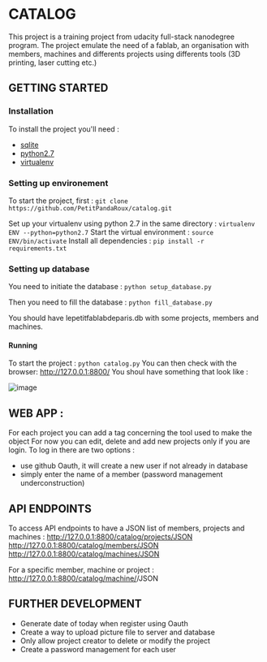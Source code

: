 # CATALOG

This project is a training project from udacity full-stack nanodegree program. 
The project emulate the need of a fablab, an organisation with members, machines and differents projects using differents tools (3D printing, laser cutting etc.)

## GETTING STARTED

### Installation

To install the project you'll need :
* [sqlite](https://sqlite.org/download.html)
* [python2.7](https://www.python.org/downloads/) 
* [virtualenv](https://virtualenv.pypa.io/en/latest/)

### Setting up environement

To start the project, first :
`git clone https://github.com/PetitPandaRoux/catalog.git`

Set up your virtualenv using python 2.7 in the same directory :
`virtualenv ENV --python=python2.7`
Start the virtual environment :
`source ENV/bin/activate`
Install all dependencies :
`pip install -r requirements.txt`

### Setting up database
You need to initiate the database :
`python setup_database.py`

Then you need to fill the database :
`python fill_database.py`

You should have lepetitfablabdeparis.db with some projects, members and machines.

#### Running
To start the project :
`python catalog.py`
You can then check with the browser: http://127.0.0.1:8800/
You shoul have something that look like :

![image](https://drive.google.com/uc?export=view&id=1iZ685bnapzS5nbkpilUY0FzsnPQqNNau
)

## WEB APP :

For each project you can add a tag concerning the tool used to make the object
For now you can edit, delete and add new projects only if you are login.
To log in there are two options : 
- use github Oauth, it will create a new user if not already in database
- simply enter the name of a member (password management underconstruction)

## API ENDPOINTS

To access API endpoints to have a JSON list of members, projects and machines :
http://127.0.0.1:8800/catalog/projects/JSON
http://127.0.0.1:8800/catalog/members/JSON
http://127.0.0.1:8800/catalog/machines/JSON

For a specific member, machine or project :
http://127.0.0.1:8800/catalog/machine/<id>/JSON


## FURTHER DEVELOPMENT
- Generate date of today when register using Oauth
- Create a way to upload picture file to server and database
- Only allow project creator to delete or modify the project
- Create a password management for each user
